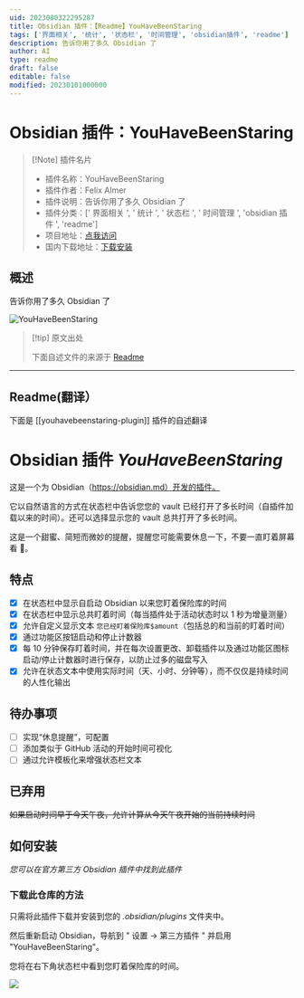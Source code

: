 ```yaml
---
uid: 2023080322295287
title: Obsidian 插件：【Readme】YouHaveBeenStaring
tags: ['界面相关', '统计', '状态栏', '时间管理', 'obsidian插件', 'readme']
description: 告诉你用了多久 Obsidian 了
author: AI
type: readme
draft: false
editable: false
modified: 20230101000000
---
```


# Obsidian 插件：YouHaveBeenStaring

> [!Note] 插件名片
> - 插件名称：YouHaveBeenStaring
> - 插件作者：Felix Almer
> - 插件说明：告诉你用了多久 Obsidian 了
> - 插件分类：[' 界面相关 ', ' 统计 ', ' 状态栏 ', ' 时间管理 ', 'obsidian 插件 ', 'readme']
> - 项目地址：[点我访问](https://github.com/fxal/obsidian-youhavebeenstaring-plugin)
> - 国内下载地址：[下载安装](https://pkmer.cn/products/plugin/pluginMarket/?youhavebeenstaring-plugin)

## 概述

告诉你用了多久 Obsidian 了

![YouHaveBeenStaring](https://cdn.pkmer.cn/covers/youhavebeenstaring-plugin.png!pkmer)

> [!tip] 原文出处
>
>下面自述文件的来源于 [Readme](https://ghproxy.net/https://raw.githubusercontent.com/fxal/obsidian-youhavebeenstaring-plugin/master/README.md)
>

---

## Readme(翻译）

下面是 [[youhavebeenstaring-plugin]] 插件的自述翻译

# Obsidian 插件 *YouHaveBeenStaring*

这是一个为 Obsidian（<https://obsidian.md）开发的插件。>

它以自然语言的方式在状态栏中告诉您您的 vault 已经打开了多长时间（自插件加载以来的时间）。还可以选择显示您的 vault 总共打开了多长时间。

这是一个甜蜜、简短而微妙的提醒，提醒您可能需要休息一下，不要一直盯着屏幕看 🧐。

## 特点

- [x] 在状态栏中显示自启动 Obsidian 以来您盯着保险库的时间
- [x] 在状态栏中显示总共盯着时间（每当插件处于活动状态时以 1 秒为增量测量）
- [x] 允许自定义显示文本 `您已经盯着保险库$amount`（包括总的和当前的盯着时间）
- [x] 通过功能区按钮启动和停止计数器
- [x] 每 10 分钟保存盯着时间，并在每次设置更改、卸载插件以及通过功能区图标启动/停止计数器时进行保存，以防止过多的磁盘写入
- [x] 允许在状态文本中使用实际时间（天、小时、分钟等），而不仅仅是持续时间的人性化输出

## 待办事项

- [ ] 实现“休息提醒”，可配置
- [ ] 添加类似于 GitHub 活动的开始时间可视化
- [ ] 通过允许模板化来增强状态栏文本

## 已弃用

~~如果启动时间早于今天午夜，允许计算从今天午夜开始的当前持续时间~~

## 如何安装

*您可以在官方第三方 Obsidian 插件中找到此插件*

### 下载此仓库的方法

只需将此插件下载并安装到您的 *.obsidian/plugins* 文件夹中。

然后重新启动 Obsidian，导航到 " 设置 -> 第三方插件 " 并启用 "YouHaveBeenStaring"。

您将在右下角状态栏中看到您盯着保险库的时间。

![](screenshot.png)
